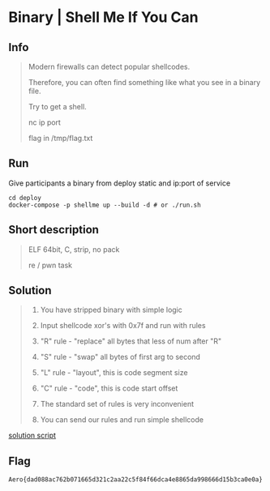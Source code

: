 # Binary | Shell Me If You Can

## Info

> Modern firewalls can detect popular shellcodes.
>
> Therefore, you can often find something like what you see in a binary file.
>
> Try to get a shell.
>
> nc ip port
>
> flag in /tmp/flag.txt

## Run

Give participants a binary from deploy static and ip:port of service
```
cd deploy
docker-compose -p shellme up --build -d # or ./run.sh
```

## Short description

> ELF 64bit, C, strip, no pack
> 
> re / pwn task

## Solution

> 1. You have stripped binary with simple logic
>
> 2. Input shellcode xor's with 0x7f and run with rules
>
> 3. "R" rule - "replace" all bytes that less of num after "R"
> 
> 4. "S" rule - "swap" all bytes of first arg to second 
>
> 5. "L" rule - "layout", this is code segment size
>
> 6. "C" rule -  "code", this is code start offset
>
> 7. The standard set of rules is very inconvenient
>
> 8. You can send our rules and run simple shellcode
>
>

[solution script](solve/exploit.py)
 
## Flag

`Aero{dad088ac762b071665d321c2aa22c5f84f66dca4e8865da998666d15b3ca0e0a}`
